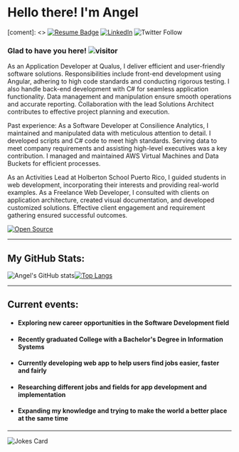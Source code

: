 # Hello there! I'm Angel 
[coment]: <> [![Resume Badge](https://badgen.net/badge/My/Resume/blue?icon=atom)](https://drive.google.com/file/d/1wSgCo2lHlntcj2So7Ogbd3SLzKokF_xu/view?usp=share_link)
[![LinkedIn](https://img.shields.io/badge/LinkedIn-0077B5?style=for-the-badge&logo=linkedin&logoColor=white)](https://www.linkedin.com/in/angel-gonz%C3%A1lez-834b30180/) ![Twitter Follow](https://img.shields.io/twitter/follow/ag_gr_?style=social)

### Glad to have you here! ![visitor](https://visitor-badge.glitch.me/badge?page_id=page.id)
As an Application Developer at Qualus, I deliver efficient and user-friendly software solutions. Responsibilities include front-end development using Angular, adhering to high code standards and conducting rigorous testing. I also handle back-end development with C# for seamless application functionality. Data management and manipulation ensure smooth operations and accurate reporting. Collaboration with the lead Solutions Architect contributes to effective project planning and execution.

Past experience:
As a Software Developer at Consilience Analytics, I maintained and manipulated data with meticulous attention to detail. I developed scripts and C# code to meet high standards. Serving data to meet company requirements and assisting high-level executives was a key contribution. I managed and maintained AWS Virtual Machines and Data Buckets for efficient processes.

As an Activities Lead at Holberton School Puerto Rico, I guided students in web development, incorporating their interests and providing real-world examples. As a Freelance Web Developer, I consulted with clients on application architecture, created visual documentation, and developed customized solutions. Effective client engagement and requirement gathering ensured successful outcomes.

[![Open Source](https://badges.frapsoft.com/os/v1/open-source.svg?v=103)](https://opensource.org/)

---
## My GitHub Stats:

![Angel's GitHub stats](https://github-readme-stats.vercel.app/api?username=angel19951&show_icons=true&theme=dracula)[![Top Langs](https://github-readme-stats.vercel.app/api/top-langs/?username=angel19951&layout=compact&theme=dracula)](https://github.com/anuraghazra/github-readme-stats)

---
## Current events:
 - #### Exploring new career opportunities in the Software Development field
 - #### Recently graduated College with a Bachelor's Degree in Information Systems
 - #### Currently developing web app to help users find jobs easier, faster and fairly
 - #### Researching different jobs and fields for app development and implementation
 - #### Expanding my knowledge and trying to make the world a better place at the same time
---



![Jokes Card](https://readme-jokes.vercel.app/api)

